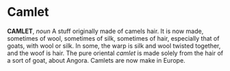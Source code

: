 # Camlet

**CAMLET**, _noun_ A stuff originally made of camels hair. It is now made, sometimes of wool, sometimes of silk, sometimes of hair, especially that of goats, with wool or silk. In some, the warp is silk and wool twisted together, and the woof is hair. The pure oriental _camlet_ is made solely from the hair of a sort of goat, about Angora. Camlets are now make in Europe.
